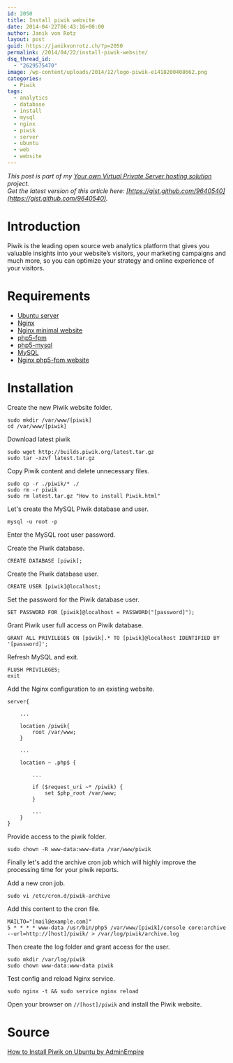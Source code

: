 ```yaml
---
id: 2050
title: Install piwik website
date: 2014-04-22T06:43:16+00:00
author: Janik von Rotz
layout: post
guid: https://janikvonrotz.ch/?p=2050
permalink: /2014/04/22/install-piwik-website/
dsq_thread_id:
  - "2629575470"
image: /wp-content/uploads/2014/12/logo-piwik-e1418200408662.png
categories:
  - Piwik
tags:
  - analytics
  - database
  - install
  - mysql
  - nginx
  - piwik
  - server
  - ubuntu
  - web
  - website
---
```

*This post is part of my [Your own Virtual Private Server hosting solution](http://janikvonrotz.ch/your-own-virtual-private-server-hosting-solution/) project.*  
*Get the latest version of this article here: [https://gist.github.com/9640540](https://gist.github.com/9640540).*  

# Introduction

Piwik is the leading open source web analytics platform that gives you valuable insights into your website’s visitors, your marketing campaigns and much more, so you can optimize your strategy and online experience of your visitors.
<!--more-->
# Requirements

* [Ubuntu server](https://janikvonrotz.ch/2014/03/13/deploy-ubuntu-server/)
* [Nginx](https://janikvonrotz.ch/2014/03/31/install-nginx/)
* [Nginx minimal website](https://janikvonrotz.ch/2014/04/01/nginx-minimal-website/)
* [php5-fpm](https://janikvonrotz.ch/2014/03/20/install-php5-fpm/)
* [php5-mysql](https://janikvonrotz.ch/2014/03/25/install-php5-modules/)
* [MySQL](https://janikvonrotz.ch/2014/04/07/install-mysql/)
* [Nginx php5-fpm website](https://janikvonrotz.ch/2014/04/11/install-nginx-php5-fpm-website/)

# Installation

Create the new Piwik website folder.

    sudo mkdir /var/www/[piwik]
    cd /var/www/[piwik]

Download latest piwik

    sudo wget http://builds.piwik.org/latest.tar.gz
    sudo tar -xzvf latest.tar.gz

Copy Piwik content and delete unnecessary files.
    
    sudo cp -r ./piwik/* ./
    sudo rm -r piwik
    sudo rm latest.tar.gz "How to install Piwik.html"
  
Let's create the MySQL Piwik database and user.

    mysql -u root -p
    
Enter the MySQL root user password.

Create the Piwik database.

    CREATE DATABASE [piwik];
    
Create the Piwik database user.

    CREATE USER [piwik]@localhost;

Set the password for the Piwik database user.

    SET PASSWORD FOR [piwik]@localhost = PASSWORD("[password]");
    
Grant Piwik user full access on Piwik database.

    GRANT ALL PRIVILEGES ON [piwik].* TO [piwik]@localhost IDENTIFIED BY '[password]';
    
Refresh MySQL and exit.

    FLUSH PRIVILEGES;
    exit
    
Add the Nginx configuration to an existing website.

```
server{
    
    ...
    
    location /piwik{
        root /var/www;
    }
    
    ...
    
    location ~ .php$ {
        
        ...
        
        if ($request_uri ~* /piwik) {
            set $php_root /var/www;
        }
        
        ...
    }
}
```

Provide access to the piwik folder.

    sudo chown -R www-data:www-data /var/www/piwik

Finally let's add the archive cron job which will highly improve the processing time for your piwik reports.

Add a new cron job.

    sudo vi /etc/cron.d/piwik-archive

Add this content to the cron file.

    MAILTO="[mail@example.com]"
    5 * * * * www-data /usr/bin/php5 /var/www/[piwik]/console core:archive --url=http://[host]/piwik/ > /var/log/piwik/archive.log

Then create the log folder and grant access for the user.

    sudo mkdir /var/log/piwik
    sudo chown www-data:www-data piwik

Test config and reload Nginx service.

    sudo nginx -t && sudo service nginx reload
    
Open your browser on `//[host]/piwik` and install the Piwik website.

# Source

[How to Install Piwik on Ubuntu by AdminEmpire](http://www.adminempire.com/how-to-install-piwik-on-ubuntu/)  